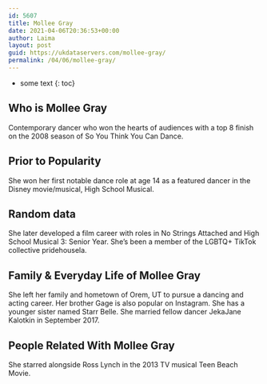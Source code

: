 ```yaml
---
id: 5607
title: Mollee Gray
date: 2021-04-06T20:36:53+00:00
author: Laima
layout: post
guid: https://ukdataservers.com/mollee-gray/
permalink: /04/06/mollee-gray/
---
```


* some text
{: toc}


## Who is Mollee Gray
                  
                  
                  
Contemporary dancer who won the hearts of audiences with a top 8 finish on the 2008 season of So You Think You Can Dance.
                  
              
            
              
            
                
                
                
## Prior to Popularity
                  
                  
                  
She won her first notable dance role at age 14 as a featured dancer in the Disney movie/musical, High School Musical.
                  
              
            
              
            
                
                
                
## Random data
                  
                  
                  
She later developed a film career with roles in No Strings Attached and High School Musical 3: Senior Year. She&#8217;s been a member of the LGBTQ+ TikTok collective pridehousela.
                  
              
            
              
            
                
                
                
## Family & Everyday Life of Mollee Gray
                  
                  
                  
She left her family and hometown of Orem, UT to pursue a dancing and acting career. Her brother Gage is also popular on Instagram. She has a younger sister named Starr Belle. She married fellow dancer JekaJane Kalotkin in September 2017. 
                  
              
            
              
            
                
                
                
## People Related With Mollee Gray
                  
                  
                  
She starred alongside Ross Lynch in the 2013 TV musical Teen Beach Movie. 
                  
              
            
              
            
                
              
            
              
              
            
            
              
            
          
          
          